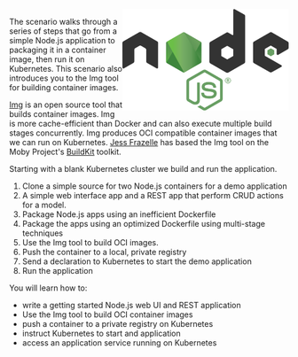 <img align="right" src="./assets/node-js.png" width="300">

The scenario walks through a series of steps that go from a simple Node.js application to packaging it in a container image, then run it on Kubernetes. This scenario also introduces you to the Img tool for building container images.

[Img](https://github.com/genuinetools/img) is an open source tool that builds container images. Img is more cache-efficient than Docker and can also execute multiple build stages concurrently. Img produces OCI compatible container images that we can run on Kubernetes. [Jess Frazelle](https://github.com/jessfraz) has based the Img tool on the Moby Project's [BuildKit](https://github.com/moby/buildkit) toolkit.

Starting with a blank Kubernetes cluster we build and run the application.

1. Clone a simple source for two Node.js containers for a demo application
1. A simple web interface app and a REST app that perform CRUD actions for a model.
1. Package Node.js apps using an inefficient Dockerfile
1. Package the apps using an optimized Dockerfile using multi-stage techniques
1. Use the Img tool to build OCI images.
1. Push the container to a local, private registry
1. Send a declaration to Kubernetes to start the demo application
1. Run the application

You will learn how to:

- write a getting started Node.js web UI and REST application
- Use the Img tool to build OCI container images
- push a container to a private registry on Kubernetes
- instruct Kubernetes to start and application
- access an application service running on Kubernetes
